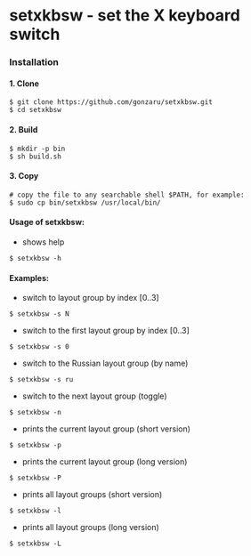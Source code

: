 # setxkbsw - set the X keyboard switch

### Installation

#### 1. Clone

    $ git clone https://github.com/gonzaru/setxkbsw.git
    $ cd setxkbsw

#### 2. Build

    $ mkdir -p bin
    $ sh build.sh

#### 3. Copy

    # copy the file to any searchable shell $PATH, for example:
    $ sudo cp bin/setxkbsw /usr/local/bin/

#### Usage of setxkbsw:

* shows help

```
$ setxkbsw -h
```

#### Examples:

* switch to layout group by index [0..3]

```
$ setxkbsw -s N
```

* switch to the first layout group by index [0..3]

```
$ setxkbsw -s 0
```

* switch to the Russian layout group (by name)

```
$ setxkbsw -s ru
```

* switch to the next layout group (toggle) 

```
$ setxkbsw -n
```

* prints the current layout group (short version)

```
$ setxkbsw -p
```

* prints the current layout group (long version) 

```
$ setxkbsw -P
```

* prints all layout groups (short version) 

```
$ setxkbsw -l
```

* prints all layout groups (long version)

```
$ setxkbsw -L
```




